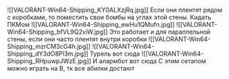 ![[VALORANT-Win64-Shipping_KY0ALXzjRq.jpg]]
Если они плентят рядом с коробками, то поместить свои бомбы на углах этой стены. Кидать ПКМом
![[VALORANT-Win64-Shipping_ewHu1QMufn.jpg]]
![[VALORANT-Win64-Shipping_bfVL9Q2viW.jpg]]
Это работает и для параллельной стены, если они часто плентят внутри коробки
![[VALORANT-Win64-Shipping_mzrCM3cG4h.jpg]]
![[VALORANT-Win64-Shipping_dY3dO8Pl3m.jpg]]
Турель вот сюда
![[VALORANT-Win64-Shipping_RHpuwpJWzE.jpg]]
И алармбот вот сюда
С этим сетапом можно играть на B, тк все абилки достают
